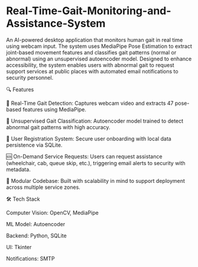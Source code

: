 # Real-Time-Gait-Monitoring-and-Assistance-System

An AI-powered desktop application that monitors human gait in real time using webcam input. The system uses MediaPipe Pose Estimation to extract joint-based movement features and classifies gait patterns (normal or abnormal) using an unsupervised autoencoder model. Designed to enhance accessibility, the system enables users with abnormal gait to request support services at public places with automated email notifications to security personnel.

🔍 Features

🎥 Real-Time Gait Detection: Captures webcam video and extracts 47 pose-based features using MediaPipe.

🧠 Unsupervised Gait Classification: Autoencoder model trained to detect abnormal gait patterns with high accuracy.

👤 User Registration System: Secure user onboarding with local data persistence via SQLite.

🆘 On-Demand Service Requests: Users can request assistance (wheelchair, cab, queue skip, etc.), triggering email alerts to security with metadata.

💾 Modular Codebase: Built with scalability in mind to support deployment across multiple service zones.

🛠️ Tech Stack

Computer Vision: OpenCV, MediaPipe

ML Model: Autoencoder

Backend: Python, SQLite

UI: Tkinter

Notifications: SMTP
